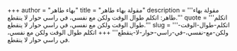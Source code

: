 +++
author = "بهاء طاهر"
title = "مقولة بهاء طاهر"
description = '''مقولة بهاء طاهر: اتكلم طوال الوقت ولكن مع نفسي، في راسي حوار لا ينقطع.'''
quote = '''اتكلم طوال الوقت ولكن مع نفسي، في راسي حوار لا ينقطع.'''
slug = '''اتكلم-طوال-الوقت-ولكن-مع-نفسي،-في-راسي-حوار-لا-ينقطع'''
+++
اتكلم طوال الوقت ولكن مع نفسي، في راسي حوار لا ينقطع.
